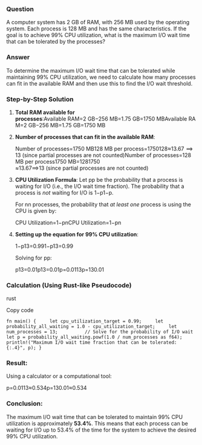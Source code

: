 ### Question
A computer system has 2 GB of RAM, with 256 MB used by the operating system. Each process is 128 MB and has the same characteristics. If the goal is to achieve 99% CPU utilization, what is the maximum I/O wait time that can be tolerated by the processes?
### Answer
To determine the maximum I/O wait time that can be tolerated while maintaining 99% CPU utilization, we need to calculate how many processes can fit in the available RAM and then use this to find the I/O wait threshold.
### Step-by-Step Solution
1. **Total RAM available for processes**:Available RAM=2 GB−256 MB=1.75 GB=1750 MBAvailable RAM=2 GB−256 MB=1.75 GB=1750 MB
2. **Number of processes that can fit in the available RAM**:
    
    Number of processes=1750 MB128 MB per process=1750128≈13.67  ⟹  13 (since partial processes are not counted)Number of processes=128 MB per process1750 MB​=1281750​≈13.67⟹13 (since partial processes are not counted)
3. **CPU Utilization Formula**: Let pp be the probability that a process is waiting for I/O (i.e., the I/O wait time fraction). The probability that a process is _not_ waiting for I/O is 1−p1−p.
    
    For nn processes, the probability that _at least one_ process is using the CPU is given by:
    
    CPU Utilization=1−pnCPU Utilization=1−pn
4. **Setting up the equation for 99% CPU utilization**:
    
    1−p13=0.991−p13=0.99
    
    Solving for pp:
    
    p13=0.01p13=0.01p=0.0113p=130.01​

### Calculation (Using Rust-like Pseudocode)

rust

Copy code

`fn main() {     let cpu_utilization_target = 0.99;     let probability_all_waiting = 1.0 - cpu_utilization_target;     let num_processes = 13;          // Solve for the probability of I/O wait     let p = probability_all_waiting.powf(1.0 / num_processes as f64);     println!("Maximum I/O wait time fraction that can be tolerated: {:.4}", p); }`

### Result:

Using a calculator or a computational tool:

p=0.0113≈0.534p=130.01​≈0.534

### Conclusion:

The maximum I/O wait time that can be tolerated to maintain 99% CPU utilization is approximately **53.4%**. This means that each process can be waiting for I/O up to 53.4% of the time for the system to achieve the desired 99% CPU utilization.